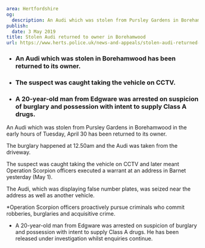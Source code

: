 ```yaml
area: Hertfordshire
og:
  description: An Audi which was stolen from Pursley Gardens in Borehamwood in the early hours of Tuesday, April 30 has been returned to its owner.
publish:
  date: 3 May 2019
title: Stolen Audi returned to owner in Borehamwood
url: https://www.herts.police.uk/news-and-appeals/stolen-audi-returned-to-owner-in-borehamwood-0161j
```

* ### An Audi which was stolen in Borehamwood has been returned to its owner.

 * ### The suspect was caught taking the vehicle on CCTV.

 * ### A 20-year-old man from Edgware was arrested on suspicion of burglary and possession with intent to supply Class A drugs.

An Audi which was stolen from Pursley Gardens in Borehamwood in the early hours of Tuesday, April 30 has been returned to its owner.

The burglary happened at 12.50am and the Audi was taken from the driveway.

The suspect was caught taking the vehicle on CCTV and later meant Operation Scorpion officers executed a warrant at an address in Barnet yesterday (May 1).

The Audi, which was displaying false number plates, was seized near the address as well as another vehicle.

*Operation Scorpion officers proactively pursue criminals who commit robberies, burglaries and acquisitive crime.

 * A 20-year-old man from Edgware was arrested on suspicion of burglary and possession with intent to supply Class A drugs. He has been released under investigation whilst enquiries continue.
